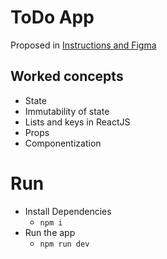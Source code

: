 # ToDo App
Proposed in [Instructions and Figma](https://efficient-sloth-d85.notion.site/Desafio-01-Praticando-os-conceitos-do-ReactJS-91fd63dd1a5b4a2796152de293ec1074)

## Worked concepts
- State
- Immutability of state
- Lists and keys in ReactJS
- Props
- Componentization

# Run
- Install Dependencies
  - `npm i`
- Run the app
  - `npm run dev`

